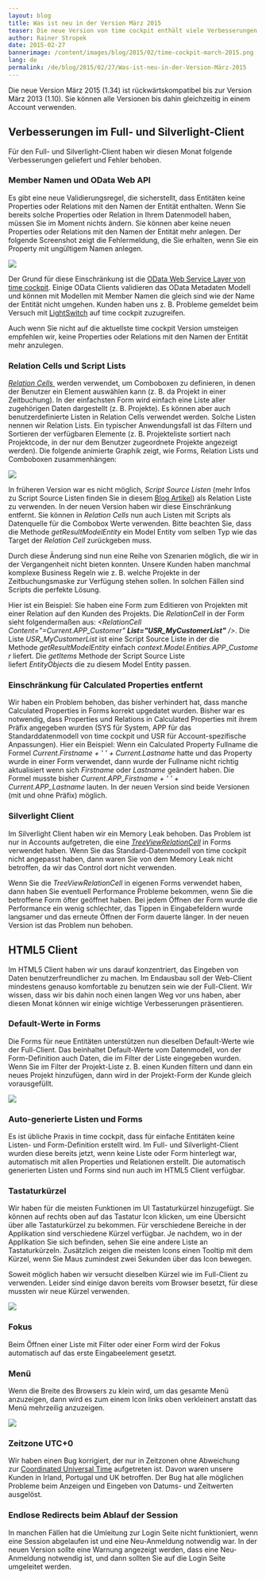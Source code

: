 ```yaml
---
layout: blog
title: Was ist neu in der Version März 2015
teaser: Die neue Version von time cockpit enthält viele Verbesserungen zur Benutzerfreundlichkeit der HTML5 Preview. Die wichtigste Neuerung sind die Tastaturkürzel, die die Verwendung des Web-Clients viel effizienter machen. Natürlich haben wir auch im Full- und Silverlight-Client wieder Verbesserungen geliefert.
author: Rainer Stropek
date: 2015-02-27
bannerimage: /content/images/blog/2015/02/time-cockpit-march-2015.png
lang: de
permalink: /de/blog/2015/02/27/Was-ist-neu-in-der-Version-März-2015
---
```


<p class="showcase" xmlns="http://www.w3.org/1999/xhtml">Die neue Version März 2015 (1.34) ist rückwärtskompatibel bis zur Version März 2013 (1.10). Sie können alle Versionen bis dahin gleichzeitig in einem Account verwenden.</p><h2 xmlns="http://www.w3.org/1999/xhtml">Verbesserungen im Full- und Silverlight-Client</h2><p xmlns="http://www.w3.org/1999/xhtml">Für den Full- und Silverlight-Client haben wir diesen Monat folgende Verbesserungen geliefert und Fehler behoben.</p><h3 xmlns="http://www.w3.org/1999/xhtml">Member Namen und OData Web API</h3><p xmlns="http://www.w3.org/1999/xhtml">Es gibt eine neue Validierungsregel, die sicherstellt, dass Entitäten keine Properties oder Relations mit den Namen der Entität enthalten. Wenn Sie bereits solche Properties oder Relation in Ihrem Datenmodell haben, müssen Sie im Moment nichts ändern. Sie können aber keine neuen Properties oder Relations mit den Namen der Entität mehr anlegen. Der folgende Screenshot zeigt die Fehlermeldung, die Sie erhalten, wenn Sie ein Property mit ungültigem Namen anlegen.</p><p xmlns="http://www.w3.org/1999/xhtml">
  <img src="{{site.baseurl}}/content/images/blog/2015/02/SameNameProperty.png?mw=800" />
</p><p xmlns="http://www.w3.org/1999/xhtml">Der Grund für diese Einschränkung ist die <a href="http://help.timecockpit.com/?topic=html/5d6e34c5-3b08-4fa4-baa0-45eb707b6b78.htm" target="_blank">OData Web Service Layer von time cockpit</a>. Einige OData Clients validieren das OData Metadaten Modell und können mit Modellen mit Member Namen die gleich sind wie der Name der Entität nicht umgehen. Kunden haben uns z. B. Probleme gemeldet beim Versuch mit <a href="https://msdn.microsoft.com/de-de/library/ff851953.aspx">LightSwitch</a> auf time cockpit zuzugreifen.</p><p xmlns="http://www.w3.org/1999/xhtml">Auch wenn Sie nicht auf die aktuellste time cockpit Version umsteigen empfehlen wir, keine Properties oder Relations mit den Namen der Entität mehr anzulegen.</p><h3 xmlns="http://www.w3.org/1999/xhtml">Relation Cells und Script Lists</h3><p xmlns="http://www.w3.org/1999/xhtml">
  <a href="http://help.timecockpit.com/?topic=html/0bc0dca0-3146-0767-90a6-7b6eb5d4ee86.htm" target="_blank">
    <em>Relation Cells</em>
  </a> werden verwendet, um Comboboxen zu definieren, in denen der Benutzer ein Element auswählen kann (z. B. da Projekt in einer Zeitbuchung). In der einfachsten Form wird einfach eine Liste aller zugehörigen Daten dargestellt (z. B. Projekte). Es können aber auch benutzerdefinierte Listen in Relation Cells verwendet werden. Solche Listen nennen wir Relation Lists. Ein typischer Anwendungsfall ist das Filtern und Sortieren der verfügbaren Elemente (z. B. Projekteliste sortiert nach Projektcode, in der nur dem Benutzer zugeordnete Projekte angezeigt werden). Die folgende animierte Graphik zeigt, wie Forms, Relation Lists und Comboboxen zusammenhängen:</p><p xmlns="http://www.w3.org/1999/xhtml">
  <img src="{{site.baseurl}}/content/images/blog/2015/02/RelationListAnimated.png" />
</p><p xmlns="http://www.w3.org/1999/xhtml">In früheren Version war es nicht möglich, <em>Script Source Listen</em> (mehr Infos zu Script Source Listen finden Sie in diesem <a href="http://www.timecockpit.com/blog/2014/11/27/Why-You-Need-to-Sign-Your-Custom-Code">Blog Artikel</a>) als Relation Liste zu verwenden. In der neuen Version haben wir diese Einschränkung entfernt. Sie können in <em>Relation Cells</em> nun auch Listen mit Scripts als Datenquelle für die Combobox Werte verwenden. Bitte beachten Sie, dass die Methode <em>getResultModelEntity</em> ein Model Entity vom selben Typ wie das Target der <em>Relation Cell</em> zurückgeben muss.</p><p xmlns="http://www.w3.org/1999/xhtml">Durch diese Änderung sind nun eine Reihe von Szenarien möglich, die wir in der Vergangenheit nicht bieten konnten. Unsere Kunden haben manchmal komplexe Business Regeln wie z. B. welche Projekte in der Zeitbuchungsmaske zur Verfügung stehen sollen. In solchen Fällen sind Scripts die perfekte Lösung.</p><p xmlns="http://www.w3.org/1999/xhtml">Hier ist ein Beispiel: Sie haben eine Form zum Editieren von Projekten mit einer Relation auf den Kunden des Projekts. Die <em>RelationCell</em> in der Form sieht folgendermaßen aus: <em>&lt;RelationCell Content="=Current.APP_Customer" <strong>List="USR_MyCustomerList"</strong> /&gt;</em>. Die Liste <em>USR_MyCustomerList</em> ist eine Script Source Liste in der die Methode <em>getResultModelEntity</em> einfach <em>context.Model.Entities.APP_Customer</em> liefert. Die <em>getItems</em> Methode der Script Source Liste liefert <em>EntityObjects</em> die zu diesem Model Entity passen.</p><h3 xmlns="http://www.w3.org/1999/xhtml">Einschränkung für Calculated Properties entfernt</h3><p xmlns="http://www.w3.org/1999/xhtml">Wir haben ein Problem behoben, das bisher verhindert hat, dass manche Calculated Properties in Forms korrekt upgedatet wurden. Bisher war es notwendig, dass Properties und Relations in Calculated Properties mit ihrem Präfix angegeben wurden (SYS für System, APP für das Standarddatenmodell von time cockpit und USR für Account-spezifische Anpassungen). Hier ein Beispiel: Wenn ein Calculated Property Fullname die Formel <em>Current.Firstname + ' ' + Current.Lastname</em> hatte und das Property wurde in einer Form verwendet, dann wurde der Fullname nicht richtig aktualisiert wenn sich <em>Firstname</em> oder <em>Lastname</em> geändert haben. Die Formel musste bisher <em>Current.APP_Firstname + ' ' + Current.APP_Lastname</em> lauten. In der neuen Version sind beide Versionen (mit und ohne Präfix) möglich.</p><h3 xmlns="http://www.w3.org/1999/xhtml">Silverlight Client</h3><p xmlns="http://www.w3.org/1999/xhtml">Im Silverlight Client haben wir ein Memory Leak behoben. Das Problem ist nur in Accounts aufgetreten, die eine <a href="http://help.timecockpit.com/?topic=html/54273f29-ff88-3856-effc-86cdaf662f35.htm"><em>TreeViewRelationCell</em></a> in Forms verwendet haben. Wenn Sie das Standard-Datenmodell von time cockpit nicht angepasst haben, dann waren Sie von dem Memory Leak nicht betroffen, da wir das Control dort nicht verwenden.</p><p xmlns="http://www.w3.org/1999/xhtml">Wenn Sie die <em>TreeViewRelationCell</em> in eigenen Forms verwendet haben, dann haben Sie eventuell Performance Probleme bekommen, wenn Sie die betroffene Form öfter geöffnet haben. Bei jedem Öffnen der Form wurde die Performance ein wenig schlechter, das Tippen in Eingabefeldern wurde langsamer und das erneute Öffnen der Form dauerte länger. In der neuen Version ist das Problem nun behoben.</p><h2 xmlns="http://www.w3.org/1999/xhtml">HTML5 Client</h2><p xmlns="http://www.w3.org/1999/xhtml">Im HTML5 Client haben wir uns darauf konzentriert, das Eingeben von Daten benutzerfreundlicher zu machen. Im Endausbau soll der Web-Client mindestens genauso komfortable zu benutzen sein wie der Full-Client. Wir wissen, dass wir bis dahin noch einen langen Weg vor uns haben, aber diesen Monat können wir einige wichtige Verbesserungen präsentieren.</p><h3 xmlns="http://www.w3.org/1999/xhtml">Default-Werte in Forms</h3><p xmlns="http://www.w3.org/1999/xhtml">Die Forms für neue Entitäten unterstützen nun dieselben Default-Werte wie der Full-Client. Das beinhaltet Default-Werte vom Datenmodell, von der Form-Definition auch Daten, die im Filter der Liste eingegeben wurden. Wenn Sie im Filter der Projekt-Liste z. B. einen Kunden filtern und dann ein neues Projekt hinzufügen, dann wird in der Projekt-Form der Kunde gleich vorausgefüllt.</p><p xmlns="http://www.w3.org/1999/xhtml">
  <img src="{{site.baseurl}}/content/images/blog/2015/02/default-values.png" />
</p><h3 xmlns="http://www.w3.org/1999/xhtml">Auto-generierte Listen und Forms</h3><p xmlns="http://www.w3.org/1999/xhtml">Es ist übliche Praxis in time cockpit, dass für einfache Entitäten keine Listen- und Form-Definition erstellt wird. Im Full- und Silverlight-Client wurden diese bereits jetzt, wenn keine Liste oder Form hinterlegt war, automatisch mit allen Properties und Relationen erstellt. Die automatisch generierten Listen und Forms sind nun auch im HTML5 Client verfügbar.</p><h3 xmlns="http://www.w3.org/1999/xhtml">Tastaturkürzel</h3><p xmlns="http://www.w3.org/1999/xhtml">Wir haben für die meisten Funktionen im UI Tastaturkürzel hinzugefügt. Sie können auf rechts oben auf das Tastatur Icon klicken, um eine Übersicht über alle Tastaturkürzel zu bekommen. Für verschiedene Bereiche in der Applikation sind verschiedene Kürzel verfügbar. Je nachdem, wo in der Applikation Sie sich befinden, sehen Sie eine andere Liste an Tastaturkürzeln. Zusätzlich zeigen die meisten Icons einen Tooltip mit dem Kürzel, wenn Sie Maus zumindest zwei Sekunden über das Icon bewegen.</p><p xmlns="http://www.w3.org/1999/xhtml">Soweit möglich haben wir versucht dieselben Kürzel wie im Full-Client zu verwenden. Leider sind einige davon bereits vom Browser besetzt, für diese mussten wir neue Kürzel verwenden.</p><p xmlns="http://www.w3.org/1999/xhtml">
  <img src="{{site.baseurl}}/content/images/blog/2015/02/hotkeys.png" />
</p><h3 xmlns="http://www.w3.org/1999/xhtml">Fokus</h3><p xmlns="http://www.w3.org/1999/xhtml">Beim Öffnen einer Liste mit Filter oder einer Form wird der Fokus automatisch auf das erste Eingabeelement gesetzt.</p><h3 xmlns="http://www.w3.org/1999/xhtml">Menü</h3><p xmlns="http://www.w3.org/1999/xhtml">Wenn die Breite des Browsers zu klein wird, um das gesamte Menü anzuzeigen, dann wird es zum einem Icon links oben verkleinert anstatt das Menü mehrzeilig anzuzeigen.</p><p xmlns="http://www.w3.org/1999/xhtml">
  <img src="{{site.baseurl}}/content/images/blog/2015/02/burger-menu.png" />
</p><h3 xmlns="http://www.w3.org/1999/xhtml">Zeitzone UTC+0</h3><p xmlns="http://www.w3.org/1999/xhtml">Wir haben einen Bug korrigiert, der nur in Zeitzonen ohne Abweichung zur <a href="http://en.wikipedia.org/wiki/UTC%C2%B100:00">Coordinated Universal Time</a> aufgetreten ist. Davon waren unsere Kunden in Irland, Portugal und UK betroffen. Der Bug hat alle möglichen Probleme beim Anzeigen und Eingeben von Datums- und Zeitwerten ausgelöst.</p><h3 xmlns="http://www.w3.org/1999/xhtml">Endlose Redirects beim Ablauf der Session</h3><p xmlns="http://www.w3.org/1999/xhtml">In manchen Fällen hat die Umleitung zur Login Seite nicht funktioniert, wenn eine Session abgelaufen ist und eine Neu-Anmeldung notwendig war. In der neuen Version sollte eine Warnung angezeigt werden, dass eine Neu-Anmeldung notwendig ist, und dann sollten Sie auf die Login Seite umgeleitet werden.</p>